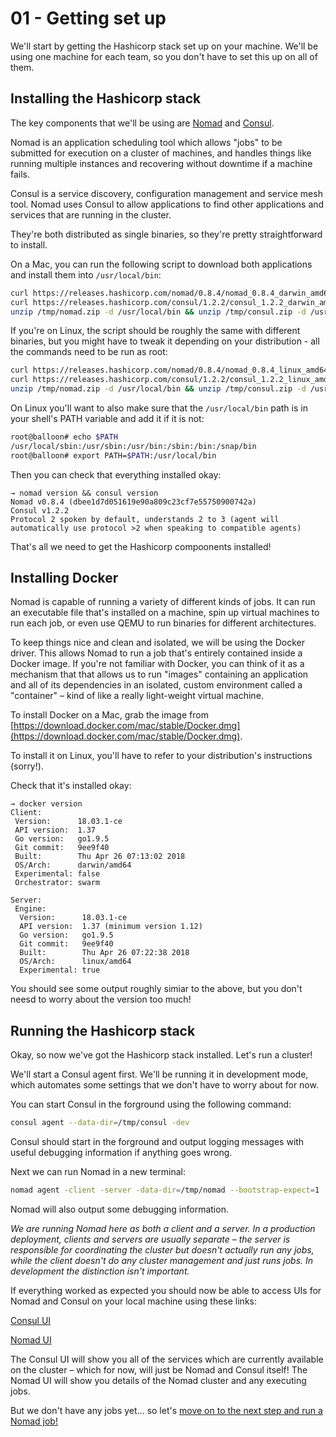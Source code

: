 # 01 - Getting set up

We'll start by getting the Hashicorp stack set up on your machine. We'll be using one machine for each team, so you don't have to set this up on all of them.

## Installing the Hashicorp stack

The key components that we'll be using are [Nomad](https://nomadproject.io) and [Consul](https://consul.io).

Nomad is an application scheduling tool which allows "jobs" to be submitted for execution on a cluster of machines, and handles things like running multiple instances and recovering without downtime if a machine fails.

Consul is a service discovery, configuration management and service mesh tool. Nomad uses Consul to allow applications to find other applications and services that are running in the cluster.

They're both distributed as single binaries, so they're pretty straightforward to install.

On a Mac, you can run the following script to download both applications and install them into `/usr/local/bin`:

```bash 
curl https://releases.hashicorp.com/nomad/0.8.4/nomad_0.8.4_darwin_amd64.zip -o /tmp/nomad.zip && 
curl https://releases.hashicorp.com/consul/1.2.2/consul_1.2.2_darwin_amd64.zip -o /tmp/consul.zip &&
unzip /tmp/nomad.zip -d /usr/local/bin && unzip /tmp/consul.zip -d /usr/local/bin
```

If you're on Linux, the script should be roughly the same with different binaries, but you might have to tweak it depending on your distribution - all the commands need to be run as root:

```bash
curl https://releases.hashicorp.com/nomad/0.8.4/nomad_0.8.4_linux_amd64.zip -o /tmp/nomad.zip && 
curl https://releases.hashicorp.com/consul/1.2.2/consul_1.2.2_linux_amd64.zip -o /tmp/consul.zip &&
unzip /tmp/nomad.zip -d /usr/local/bin && unzip /tmp/consul.zip -d /usr/local/bin
```

On Linux you'll want to also make sure that the `/usr/local/bin` path is in your shell's PATH variable and add it if it is not:
```bash
root@balloon# echo $PATH
/usr/local/sbin:/usr/sbin:/usr/bin:/sbin:/bin:/snap/bin
root@balloon# export PATH=$PATH:/usr/local/bin
```

Then you can check that everything installed okay:

```
→ nomad version && consul version
Nomad v0.8.4 (dbee1d7d051619e90a809c23cf7e55750900742a)
Consul v1.2.2
Protocol 2 spoken by default, understands 2 to 3 (agent will automatically use protocol >2 when speaking to compatible agents)
```

That's all we need to get the Hashicorp compoonents installed!


## Installing Docker

Nomad is capable of running a variety of different kinds of jobs. It can run an executable file that's installed on a machine, spin up virtual machines to run each job, or even use QEMU to run binaries for different architectures.

To keep things nice and clean and isolated, we will be using the Docker driver. This allows Nomad to run a job that's entirely contained inside a Docker image. If you're not familiar with Docker, you can think of it as a mechanism that that allows us to run "images" containing an application and all of its dependencies in an isolated, custom environment called a "container" – kind of like a really light-weight virtual machine.

To install Docker on a Mac, grab the image from [https://download.docker.com/mac/stable/Docker.dmg](https://download.docker.com/mac/stable/Docker.dmg).

To install it on Linux, you'll have to refer to your distribution's instructions (sorry!).

Check that it's installed okay:

```
→ docker version
Client:
 Version:      18.03.1-ce
 API version:  1.37
 Go version:   go1.9.5
 Git commit:   9ee9f40
 Built:        Thu Apr 26 07:13:02 2018
 OS/Arch:      darwin/amd64
 Experimental: false
 Orchestrator: swarm

Server:
 Engine:
  Version:      18.03.1-ce
  API version:  1.37 (minimum version 1.12)
  Go version:   go1.9.5
  Git commit:   9ee9f40
  Built:        Thu Apr 26 07:22:38 2018
  OS/Arch:      linux/amd64
  Experimental: true
```

You should see some output roughly simiar to the above, but you don't neesd to worry about the version too much!


## Running the Hashicorp stack

Okay, so now we've got the Hashicorp stack installed. Let's run a cluster!

We'll start a Consul agent first. We'll be running it in development mode, which automates some settings that we don't have to worry about for now.

You can start Consul in the forground using the following command:

```bash
consul agent --data-dir=/tmp/consul -dev
```

Consul should start in the forground and output logging messages with useful debugging information if anything goes wrong.

Next we can run Nomad in a new terminal:

```bash
nomad agent -client -server -data-dir=/tmp/nomad --bootstrap-expect=1
```

Nomad will also output some debugging information.

_We are running Nomad here as both a client and a server. In a production deployment, clients and servers are usually separate – the server is responsible for coordinating the cluster but doesn't actually run any jobs, while the client doesn't do any cluster management and just runs jobs. In development the distinction isn't important._

If everything worked as expected you should now be able to access UIs for Nomad and Consul on your local machine using these links:

[Consul UI](http://localhost:8500/)

[Nomad UI](http://localhost:4646/)

The Consul UI will show you all of the services which are currently available on the cluster – which for now, will just be Nomad and Consul itself! The Nomad UI will show you details of the Nomad cluster and any executing jobs.

But we don't have any jobs yet… so let's [move on to the next step and run a Nomad job!](./02-running-a-job.md)

